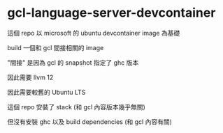 # gcl-language-server-devcontainer

這個 repo 以 microsoft 的 ubuntu devcontainer image 為基礎

build 一個和 gcl 間接相關的 image

"間接" 是因為 gcl 的 snapshot 指定了 ghc 版本

因此需要 llvm 12

因此需要較舊的 Ubuntu LTS

這個 repo 安裝了 stack (和 gcl 內容版本幾乎無關)

但沒有安裝 ghc 以及 build dependencies (和 gcl 內容有關)

